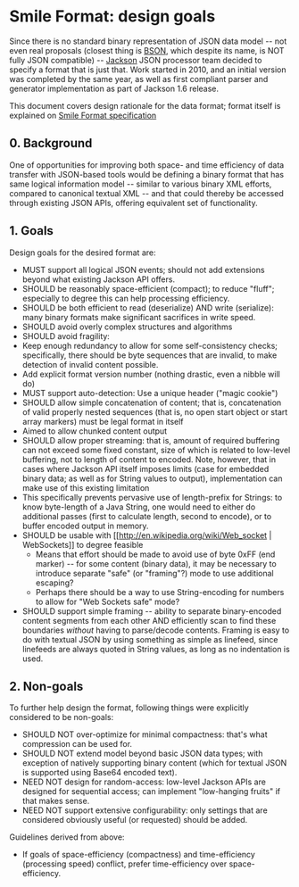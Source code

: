 # Smile Format: design goals

Since there is no standard binary representation of JSON data model -- not even real proposals (closest thing is
[BSON](http://bsonspec.org/), which despite its name, is NOT fully JSON compatible) --
[Jackson](../../../jackson) JSON processor team decided to specify a format that is just that.
Work started in 2010, and an initial version was completed by the same year, as well as first compliant parser and
generator implementation as part of Jackson 1.6 release.

This document covers design rationale for the data format; format itself is explained on
[Smile Format specification](smile-specification.md)

## 0. Background

One of opportunities for improving both space- and time efficiency of data transfer with JSON-based tools would be defining a binary format that has same logical information model -- similar to various binary XML efforts, compared to canonical textual XML -- and that could thereby be accessed through existing JSON APIs, offering equivalent set of functionality.

## 1. Goals

Design goals for the desired format are:

 * MUST support all logical JSON events; should not add extensions beyond what existing Jackson API offers.
 * SHOULD be reasonably space-efficient (compact); to reduce "fluff"; especially to degree this can help processing efficiency.
 * SHOULD be both efficient to read (deserialize) AND write (serialize): many binary formats make significant sacrifices in write speed.
 * SHOULD avoid overly complex structures and algorithms
 * SHOULD avoid fragility:
  * Keep enough redundancy to allow for some self-consistency checks; specifically, there should be byte sequences that are invalid, to make detection of invalid content possible.
  * Add explicit format version number (nothing drastic, even a nibble will do)
 * MUST support auto-detection: Use a unique header ("magic cookie")
 * SHOULD allow simple concatenation of content; that is, concatenation of valid properly nested sequences (that is, no open start object or start array markers) must be legal format in itself
  * Aimed to allow chunked content output
 * SHOULD allow proper streaming: that is, amount of required buffering can not exceed some fixed constant, size of which is related to low-level buffering, not to length of content to encoded. Note, however, that in cases where Jackson API itself imposes limits (case for embedded binary data; as well as for String values to output), implementation can make use of this existing limitation
  * This specifically prevents pervasive use of length-prefix for Strings: to know byte-length of a Java String, one would need to either do additional passes (first to calculate length, second to encode), or to buffer encoded output in memory.
* SHOULD be usable with [[http://en.wikipedia.org/wiki/Web_socket | WebSockets]] to degree feasible
  * Means that effort should be made to avoid use of byte 0xFF (end marker) -- for some content (binary data), it may be necessary to introduce separate "safe" (or "framing"?) mode to use additional escaping?
  * Perhaps there should be a way to use String-encoding for numbers to allow for "Web Sockets safe" mode?
* SHOULD support simple framing -- ability to separate binary-encoded content segments from each other AND efficiently scan to find these boundaries _without_ having to parse/decode contents. Framing is easy to do with textual JSON by using something as simple as linefeed, since linefeeds are always quoted in String values, as long as no indentation is used.

## 2. Non-goals

To further help design the format, following things were explicitly considered to be non-goals:

* SHOULD NOT over-optimize for minimal compactness: that's what compression can be used for.
* SHOULD NOT extend model beyond basic JSON data types; with exception of natively supporting binary content (which for textual JSON is supported using Base64 encoded text).
* NEED NOT design for random-access: low-level Jackson APIs are designed for sequential access; can implement "low-hanging fruits" if that makes sense.
* NEED NOT support extensive configurability: only settings that are considered obviously useful (or requested) should be added.

Guidelines derived from above:

* If goals of space-efficiency (compactness) and time-efficiency (processing speed) conflict, prefer time-efficiency over space-efficiency.
